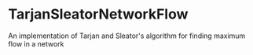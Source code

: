 # TarjanSleatorNetworkFlow
An implementation of Tarjan and Sleator's algorithm for finding maximum flow in a network
